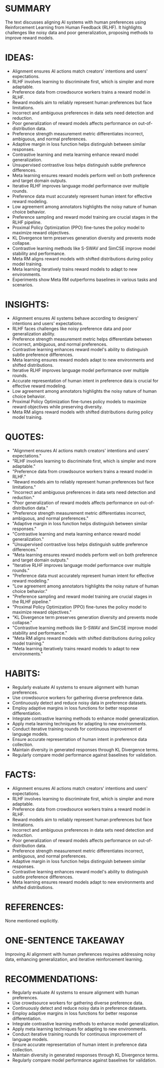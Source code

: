 # SUMMARY
The text discusses aligning AI systems with human preferences using Reinforcement Learning from Human Feedback (RLHF). It highlights challenges like noisy data and poor generalization, proposing methods to improve reward models.

# IDEAS:
- Alignment ensures AI actions match creators' intentions and users' expectations.
- RLHF involves learning to discriminate first, which is simpler and more adaptable.
- Preference data from crowdsource workers trains a reward model in RLHF.
- Reward models aim to reliably represent human preferences but face limitations.
- Incorrect and ambiguous preferences in data sets need detection and reduction.
- Poor generalization of reward models affects performance on out-of-distribution data.
- Preference strength measurement metric differentiates incorrect, ambiguous, and normal preferences.
- Adaptive margin in loss function helps distinguish between similar responses.
- Contrastive learning and meta learning enhance reward model generalization.
- Unsupervised contrastive loss helps distinguish subtle preference differences.
- Meta learning ensures reward models perform well on both preference and target domain outputs.
- Iterative RLHF improves language model performance over multiple rounds.
- Preference data must accurately represent human intent for effective reward modeling.
- Low agreement among annotators highlights the noisy nature of human choice behavior.
- Preference sampling and reward model training are crucial stages in the RLHF pipeline.
- Proximal Policy Optimization (PPO) fine-tunes the policy model to maximize reward objectives.
- KL Divergence term preserves generation diversity and prevents mode collapse.
- Contrastive learning methods like S-SWAV and SimCSE improve model stability and performance.
- Meta RM aligns reward models with shifted distributions during policy model training.
- Meta learning iteratively trains reward models to adapt to new environments.
- Experiments show Meta RM outperforms baselines in various tasks and scenarios.

# INSIGHTS:
- Alignment ensures AI systems behave according to designers' intentions and users' expectations.
- RLHF faces challenges like noisy preference data and poor generalization ability.
- Preference strength measurement metric helps differentiate between incorrect, ambiguous, and normal preferences.
- Contrastive learning enhances reward model's ability to distinguish subtle preference differences.
- Meta learning ensures reward models adapt to new environments and shifted distributions.
- Iterative RLHF improves language model performance over multiple rounds.
- Accurate representation of human intent in preference data is crucial for effective reward modeling.
- Low agreement among annotators highlights the noisy nature of human choice behavior.
- Proximal Policy Optimization fine-tunes policy models to maximize reward objectives while preserving diversity.
- Meta RM aligns reward models with shifted distributions during policy model training.

# QUOTES:
- "Alignment ensures AI actions match creators' intentions and users' expectations."
- "RLHF involves learning to discriminate first, which is simpler and more adaptable."
- "Preference data from crowdsource workers trains a reward model in RLHF."
- "Reward models aim to reliably represent human preferences but face limitations."
- "Incorrect and ambiguous preferences in data sets need detection and reduction."
- "Poor generalization of reward models affects performance on out-of-distribution data."
- "Preference strength measurement metric differentiates incorrect, ambiguous, and normal preferences."
- "Adaptive margin in loss function helps distinguish between similar responses."
- "Contrastive learning and meta learning enhance reward model generalization."
- "Unsupervised contrastive loss helps distinguish subtle preference differences."
- "Meta learning ensures reward models perform well on both preference and target domain outputs."
- "Iterative RLHF improves language model performance over multiple rounds."
- "Preference data must accurately represent human intent for effective reward modeling."
- "Low agreement among annotators highlights the noisy nature of human choice behavior."
- "Preference sampling and reward model training are crucial stages in the RLHF pipeline."
- "Proximal Policy Optimization (PPO) fine-tunes the policy model to maximize reward objectives."
- "KL Divergence term preserves generation diversity and prevents mode collapse."
- "Contrastive learning methods like S-SWAV and SimCSE improve model stability and performance."
- "Meta RM aligns reward models with shifted distributions during policy model training."
- "Meta learning iteratively trains reward models to adapt to new environments."

# HABITS:
- Regularly evaluate AI systems to ensure alignment with human preferences.
- Use crowdsource workers for gathering diverse preference data.
- Continuously detect and reduce noisy data in preference datasets.
- Employ adaptive margins in loss functions for better response differentiation.
- Integrate contrastive learning methods to enhance model generalization.
- Apply meta learning techniques for adapting to new environments.
- Conduct iterative training rounds for continuous improvement of language models.
- Ensure accurate representation of human intent in preference data collection.
- Maintain diversity in generated responses through KL Divergence terms.
- Regularly compare model performance against baselines for validation.

# FACTS:
- Alignment ensures AI actions match creators' intentions and users' expectations.
- RLHF involves learning to discriminate first, which is simpler and more adaptable.
- Preference data from crowdsource workers trains a reward model in RLHF.
- Reward models aim to reliably represent human preferences but face limitations.
- Incorrect and ambiguous preferences in data sets need detection and reduction.
- Poor generalization of reward models affects performance on out-of-distribution data.
- Preference strength measurement metric differentiates incorrect, ambiguous, and normal preferences.
- Adaptive margin in loss function helps distinguish between similar responses.
- Contrastive learning enhances reward model's ability to distinguish subtle preference differences.
- Meta learning ensures reward models adapt to new environments and shifted distributions.

# REFERENCES:
None mentioned explicitly.

# ONE-SENTENCE TAKEAWAY
Improving AI alignment with human preferences requires addressing noisy data, enhancing generalization, and iterative reinforcement learning.

# RECOMMENDATIONS:
- Regularly evaluate AI systems to ensure alignment with human preferences.
- Use crowdsource workers for gathering diverse preference data.
- Continuously detect and reduce noisy data in preference datasets.
- Employ adaptive margins in loss functions for better response differentiation.
- Integrate contrastive learning methods to enhance model generalization.
- Apply meta learning techniques for adapting to new environments.
- Conduct iterative training rounds for continuous improvement of language models.
- Ensure accurate representation of human intent in preference data collection.
- Maintain diversity in generated responses through KL Divergence terms.
- Regularly compare model performance against baselines for validation.